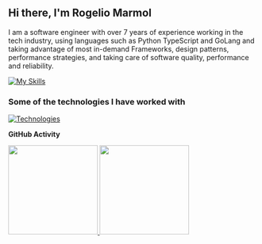 ## Hi there, I'm Rogelio Marmol
I am a software engineer with over 7 years of experience working in the tech industry, using languages such as Python TypeScript and GoLang and taking advantage of most in-demand Frameworks, design patterns, performance strategies, and taking care of software quality, performance and reliability.

<!-- **Languages I have used**-->

[![My Skills](https://skillicons.dev/icons?i=js,typescript,python,go&theme=light)](https://skillicons.dev)

### Some of the technologies I have worked with

[![Technologies](https://skillicons.dev/icons?i=git,nodejs,django,react,angular,nextjs,remix,mysql,postgres,mongodb,docker,kubernetes,aws,gcp&theme=dark)](https://skillicons.dev)

**GitHub Activity**
<p>
<a href="https://github.com/rwmarmol">
  
  <img height="180em" src="https://github-readme-stats-eight-theta.vercel.app/api?username=rwmarmol&show_icons=true&theme=algolia&include_all_commits=true&count_private=true"/>
  <img height="180em" src="https://github-readme-stats-eight-theta.vercel.app/api/top-langs/?username=rwmarmol&layout=compact&langs_count=10&theme=algolia"/>
</a>
</p>
